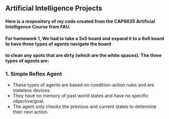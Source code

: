 ## Artificial Intelligence Projects
#### Here is a respository of my code created from the CAP6635 Artificial Intelligence Course from FAU.

#### For homework 1, We had to take a 5x5 board and expand it to a 6x6 board to have three types of agents navigate the board
#### to clean any spots that are dirty (which are the white spaces). The three types of agents are:

### 1. Simple Reflex Agent

- These types of agents are based on condition-action rules and are stateless devices.
- They have no memory of past world states and have no specific objective/goal.
- The agent only checks the previous and current states to determine their next action.








